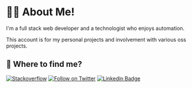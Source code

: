 # 👨‍💻 About Me!

I'm a full stack web developer and a technologist who enjoys automation.

This account is for my personal projects and involvement with various oss projects.

## 🤔 Where to find me?

<a href="https://stackoverflow.com/users/7836833/deepakchethan?tab=profile"><img src="https://img.shields.io/stackexchange/stackoverflow/r/7836833?style=social" alt="Stackoverflow"></a>
[![Follow on Twitter](https://img.shields.io/twitter/follow/deepakchethan.svg?logo=twitter)](https://twitter.com/deepakchethan)
[![Linkedin Badge](https://img.shields.io/badge/-Deepak%20Chethan-blue?style=flat-square&logo=Linkedin&logoColor=white&link=https://www.linkedin.com/in/deepakchethan/)](https://www.linkedin.com/in/deepakchethan/)

